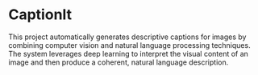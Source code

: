 # CaptionIt
This project automatically generates descriptive captions for images by combining computer vision and natural language processing techniques. The system leverages deep learning to interpret the visual content of an image and then produce a coherent, natural language description.
